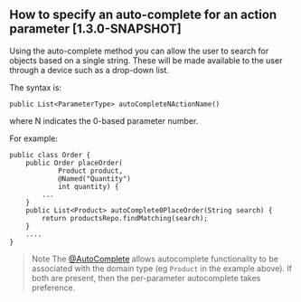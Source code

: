 How to specify an auto-complete for an action parameter [1.3.0-SNAPSHOT]
-------------------------------------------------------

Using the auto-complete method you can allow the user to search for objects based on a single string.  These will be made available to the user through a device such as a drop-down list.

The syntax is:

    public List<ParameterType> autoCompleteNActionName()

where N indicates the 0-based parameter number.

For example:

    public class Order {
        public Order placeOrder(
                Product product,
                @Named("Quantity") 
                int quantity) {
            ...
        }
        public List<Product> autoComplete0PlaceOrder(String search) {
            return productsRepo.findMatching(search);
        }
        ....
    }

> Note
The [@AutoComplete](../reference/recognized-annotations/AutoComplete.html) allows autocomplete functionality to be associated with the domain type (eg `Product` in the example above).  If both are present, then the per-parameter autocomplete takes preference.
